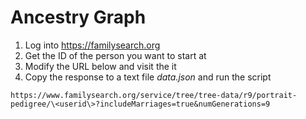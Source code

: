 # Ancestry Graph

1. Log into https://familysearch.org
2. Get the ID of the person you want to start at
3. Modify the URL below and visit the it
4. Copy the response to a text file *data.json* and run the script

```
https://www.familysearch.org/service/tree/tree-data/r9/portrait-pedigree/\<userid\>?includeMarriages=true&numGenerations=9
```